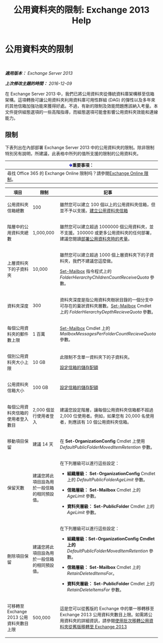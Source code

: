 ﻿---
title: '公用資料夾的限制: Exchange 2013 Help'
TOCTitle: 公用資料夾的限制
ms:assetid: 709b075e-9584-484b-bcaa-e781c26497b4
ms:mtpsurl: https://technet.microsoft.com/zh-tw/library/Dn594582(v=EXCHG.150)
ms:contentKeyID: 61170924
ms.date: 05/21/2018
mtps_version: v=EXCHG.150
ms.translationtype: MT
---

# 公用資料夾的限制

 

_**適用版本：** Exchange Server 2013_

_**上次修改主題的時間：** 2016-12-09_

在 Exchange Server 2013 中，我們已將公用資料夾從傳統資料庫架構移至信箱架構。這項轉換可讓公用資料夾利用資料庫可用性群組 (DAG) 的彈性以及多年來的其他信箱加強功能來獲得好處。不過，有新的限制及效能問題應該納入考量。本文件提供組態選項的一些高階指導，而組態選項可能會影響公用資料夾效能和連線能力。

## 限制

下表列出在內部部署 Exchange Server 2013 中的公用資料夾的限制。除非限制特別另有說明，所建議，此表格中所列的值所支援的限制的公用資料夾。

<table>
<thead>
<tr class="header">
<th><img src="images/Bb124558.important(EXCHG.150).gif" title="重要事項" alt="重要事項" />重要事項：</th>
</tr>
</thead>
<tbody>
<tr class="odd">
<td>尋找 Office 365 的 Exchange Online 限制吗？請參閱<a href="https://go.microsoft.com/fwlink/?linkid=391188">Exchange Online 限制</a>。</td>
</tr>
</tbody>
</table>



<table>
<colgroup>
<col style="width: 33%" />
<col style="width: 33%" />
<col style="width: 33%" />
</colgroup>
<thead>
<tr class="header">
<th>項目</th>
<th>限制</th>
<th>記事</th>
</tr>
</thead>
<tbody>
<tr class="odd">
<td><p>公用資料夾信箱總數</p></td>
<td><p>100</p></td>
<td><p>雖然您可以建立 100 個以上的公用資料夾信箱，但並不予以支援。<a href="create-a-public-folder-mailbox-exchange-2013-help.md">建立公用資料夾信箱</a></p></td>
</tr>
<tr class="even">
<td><p>階層中的公用資料夾總數</p></td>
<td><p>1,000,000</p></td>
<td><p>雖然您可以建立超過 1000000 個公用資料夾，並不支援。100000 或更多公用資料夾的任何部署，建議您閱讀<a href="considerations-when-deploying-public-folders-exchange-2013-help.md">部署公用資料夾時的考量</a>。</p></td>
</tr>
<tr class="odd">
<td><p>上層資料夾下的子資料夾</p></td>
<td><p>10,000</p></td>
<td><p>雖然您可以建立超過 1000 個上層資料夾下的子資料夾，我們不建議您這麼做。</p>
<p><a href="https://technet.microsoft.com/zh-tw/library/bb123981(v=exchg.150)">Set-Mailbox</a> 指令程式上的 <em>FolderHierarchyChildrenCountReceiveQuota</em> 參數。</p></td>
</tr>
<tr class="even">
<td><p>資料夾深度</p></td>
<td><p>300</p></td>
<td><p>資料夾深度是指公用資料夾樹狀目錄的一個分支中可存在的巢狀資料夾層數。<a href="https://technet.microsoft.com/zh-tw/library/bb123981(v=exchg.150)">Set-Mailbox</a> Cmdlet 上的 <em>FolderHierarchyDepthRecieveQuota</em> 參數。</p></td>
</tr>
<tr class="odd">
<td><p>每個公用資料夾的郵件數上限</p></td>
<td><p>1 百萬</p></td>
<td><p><a href="https://technet.microsoft.com/zh-tw/library/bb123981(v=exchg.150)">Set-Mailbox</a> Cmdlet 上的 <em>MailboxMessagesPerFolderCountRecieveQuota</em> 參數。</p></td>
</tr>
<tr class="even">
<td><p>個別公用資料夾大小上限</p></td>
<td><p>10 GB</p></td>
<td><p>此限制不含單一資料夾下的子資料夾。</p>
<p><a href="configure-storage-quotas-for-a-mailbox-exchange-2013-help.md">設定信箱的儲存配額</a></p></td>
</tr>
<tr class="odd">
<td><p>公用資料夾信箱大小</p></td>
<td><p>100 GB</p></td>
<td><p><a href="configure-storage-quotas-for-a-mailbox-exchange-2013-help.md">設定信箱的儲存配額</a></p></td>
</tr>
<tr class="even">
<td><p>每個公用資料夾信箱的使用者登入數目</p></td>
<td><p>2,000 個並行使用者登入</p></td>
<td><p>建議您設定階層，讓每個公用資料夾信箱都不超過 2,000 位使用者。例如，如果您有 20,000 名使用者，則應該有 10 個公用資料夾信箱。</p></td>
</tr>
<tr class="odd">
<td><p>移動項目保留</p></td>
<td><p>建議 14 天</p></td>
<td><p>在 <strong>Set-OrganizationConfig</strong> Cmdlet 上使用 <em>DefaultPublicFolderMovedItemRetention</em> 參數。</p></td>
</tr>
<tr class="even">
<td><p>保留天數</p></td>
<td><p>建議您將此項目設為用於一般信箱的相同預設值。</p></td>
<td><p>在下列層級可以進行這些設定：</p>
<ul>
<li><p><strong>組織層級：</strong> <strong>Set-OrganizationConfig</strong> Cmdlet 上的 <em>DefaultPublicFolderAgeLimit</em> 參數。</p></li>
<li><p><strong>信箱層級：</strong> <strong>Set-Mailbox</strong> Cmdlet 上的 <em>AgeLimit</em> 參數。</p></li>
<li><p><strong>資料夾層級：</strong> <strong>Set-PublicFolder</strong> Cmdlet 上的 <em>AgeLimit</em> 參數。</p></li>
</ul>
<p></p></td>
</tr>
<tr class="odd">
<td><p>刪除項目保留</p></td>
<td><p>建議您將此項目設為用於一般信箱的相同預設值。</p></td>
<td><p>在下列層級可以進行這些設定：</p>
<ul>
<li><p><strong>組織層級：Set-OrganizationConfig Cmdlet 上的</strong> <em>DefaultPublicFolderMovedItemRetention</em> 參數。</p></li>
<li><p><strong>信箱層級：</strong> <strong>Set-Mailbox</strong> Cmdlet 上的 <em>RetainDeletedItemsFor</em>。</p></li>
<li><p><strong>資料夾層級：</strong> <strong>Set-PublicFolder</strong> Cmdlet 上的 <em>RetainDeleteItemsFor</em> 參數。</p></li>
</ul></td>
</tr>
<tr class="even">
<td><p>可移轉至 Exchange 2013 公用資料夾數目上限</p></td>
<td><p>500,000</p></td>
<td><p>這是您可以從舊版的 Exchange 中的單一移轉移至 Exchange 2013 公用資料夾數目上限。如需將公用資料夾的詳細資訊，請參閱<a href="use-batch-migration-to-migrate-public-folders-to-exchange-2013-from-previous-versions-exchange-2013-help.md">使用批次移轉公用資料夾從舊版移轉至 Exchange 2013</a></p></td>
</tr>
</tbody>
</table>

